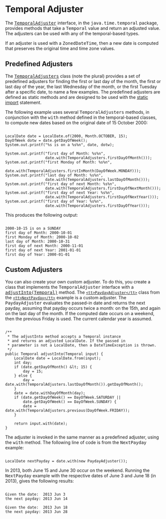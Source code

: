 
# Temporal Adjuster


The 
[<tt>TemporalAdjuster</tt>](https://docs.oracle.com/javase/8/docs/api/java/time/temporal/TemporalAdjuster.html) interface, in the <tt>java.time.temporal</tt> package, provides methods that take a <tt>Temporal</tt> value and return an adjusted value. The adjusters can be used with any of the temporal-based types.


If an adjuster is used with a <tt>ZonedDateTime</tt>, then a new date is computed that preserves the original time and time zone values.

## Predefined Adjusters


The
[<tt>TemporalAdjusters</tt>](https://docs.oracle.com/javase/8/docs/api/java/time/temporal/TemporalAdjusters.html) class (note the plural) provides a set of predefined adjusters for finding the first or last day of the  month, the first or last day of the year, the last Wednesday of the month, or the first Tuesday after a specific date, to name a few examples. The predefined adjusters are defined as static methods and are designed to be used with the
[static import](../../java/package/usepkgs.html#staticimport) statement.


The following example uses several <tt>TemporalAdjusters</tt> methods, in conjunction with the <tt>with</tt> method defined in the temporal-based classes, to compute new dates based on the original date of 15 October 2000:

```

LocalDate date = LocalDate.of(2000, Month.OCTOBER, 15);
DayOfWeek dotw = date.getDayOfWeek();
System.out.printf("%s is on a %s%n", date, dotw);

System.out.printf("first day of Month: %s%n",
                  date.with(TemporalAdjusters.firstDayOfMonth()));
System.out.printf("first Monday of Month: %s%n",
                  date.with(TemporalAdjusters.firstInMonth(DayOfWeek.MONDAY)));
System.out.printf("last day of Month: %s%n",
                  date.with(TemporalAdjusters.lastDayOfMonth()));
System.out.printf("first day of next Month: %s%n",
                  date.with(TemporalAdjusters.firstDayOfNextMonth()));
System.out.printf("first day of next Year: %s%n",
                  date.with(TemporalAdjusters.firstDayOfNextYear()));
System.out.printf("first day of Year: %s%n",
                  date.with(TemporalAdjusters.firstDayOfYear()));

```


This produces the following output:

```

2000-10-15 is on a SUNDAY
first day of Month: 2000-10-01
first Monday of Month: 2000-10-02
last day of Month: 2000-10-31
first day of next Month: 2000-11-01
first day of next Year: 2001-01-01
first day of Year: 2000-01-01

```

## Custom Adjusters


You can also create your own custom adjuster. To do this, you create a class that implements the <tt>TemporalAdjuster</tt> interface with a
[<tt>adjustInto(Temporal)</tt>](https://docs.oracle.com/javase/8/docs/api/java/time/temporal/TemporalAdjuster.html#adjustInto-java.time.temporal.Temporal-) method. The
[`<tt>PaydayAdjuster</tt>`](examples/PaydayAdjuster.java) class from the
[`<tt>NextPayday</tt>`](examples/NextPayday.java) example is a custom adjuster. The <tt>PaydayAdjuster</tt> evaluates the passed-in date and returns the next payday, assuming that payday occurs twice a month: on the 15th, and again on the last day of the month. If the computed date occurs on a weekend, then the previous Friday is used. The current calendar year is assumed.

```

/**
 * The adjustInto method accepts a Temporal instance 
 * and returns an adjusted LocalDate. If the passed in
 * parameter is not a LocalDate, then a DateTimeException is thrown.
 */
public Temporal adjustInto(Temporal input) {
    LocalDate date = LocalDate.from(input);
    int day;
    if (date.getDayOfMonth() &lt; 15) {
        day = 15;
    } else {
        day = date.with(TemporalAdjusters.lastDayOfMonth()).getDayOfMonth();
    }
    date = date.withDayOfMonth(day);
    if (date.getDayOfWeek() == DayOfWeek.SATURDAY ||
        date.getDayOfWeek() == DayOfWeek.SUNDAY) {
        date = date.with(TemporalAdjusters.previous(DayOfWeek.FRIDAY));
    }

    return input.with(date);
}

```


The adjuster is invoked in the same manner as a predefined adjuster, using the <tt>with</tt> method. The following line of code is from the <tt>NextPayday</tt> example:

```

LocalDate nextPayday = date.with(new PaydayAdjuster());

```


In 2013, both June 15 and June 30 occur on the weekend. Running the <tt>NextPayday</tt> example with the respective dates of June 3 and June 18 (in 2013), gives the following results:

```

Given the date:  2013 Jun 3
the next payday: 2013 Jun 14

Given the date:  2013 Jun 18
the next payday: 2013 Jun 28

```
